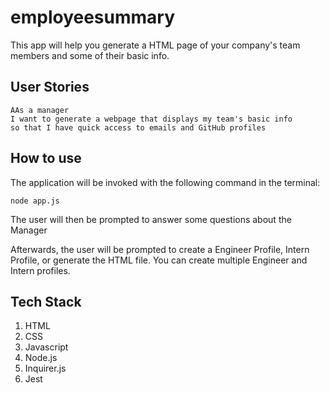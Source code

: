 # employeesummary

This app will help you generate a HTML page of your company's team members and some of their basic info.

## User Stories

```
AAs a manager
I want to generate a webpage that displays my team's basic info
so that I have quick access to emails and GitHub profiles
```
## How to use

The application will be invoked with the following command in the terminal:

```
node app.js
```

The user will then be prompted to answer some questions about the Manager

Afterwards, the user will be prompted to create a Engineer Profile, Intern Profile, or generate the HTML file. 
You can create multiple Engineer and Intern profiles.

## Tech Stack

1. HTML
2. CSS
3. Javascript
4. Node.js
5. Inquirer.js
6. Jest




